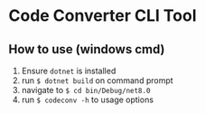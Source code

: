 # Code Converter CLI Tool

## How to use (windows cmd)

1. Ensure `dotnet` is installed
2. run `$ dotnet build` on command prompt
3. navigate to `$ cd bin/Debug/net8.0`
4. run `$ codeconv -h` to usage options
